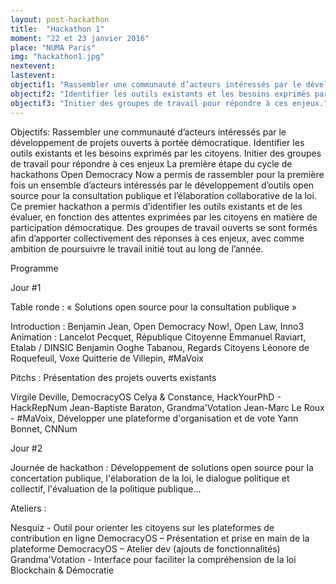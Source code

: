 ```yaml
---
layout: post-hackathon
title:  "Hackathon 1"
moment: "22 et 23 janvier 2016"
place: "NUMA Paris"
img: "hackathon1.jpg"
nextevent:
lastevent:
objectif1: "Rassembler une communauté d’acteurs intéressés par le développement de projets ouverts à portée démocratique."
objectif2: "Identifier les outils existants et les besoins exprimés par les citoyens."
objectif3: "Initier des groupes de travail pour répondre à ces enjeux."
---
```


Objectifs:
Rassembler une communauté d’acteurs intéressés par le développement de projets ouverts à portée démocratique.
Identifier les outils existants et les besoins exprimés par les citoyens.
Initier des groupes de travail pour répondre à ces enjeux
La première étape du cycle de hackathons Open Democracy Now a permis de rassembler pour la première fois un ensemble d’acteurs intéressés par le développement d’outils open source pour la consultation publique et l’élaboration collaborative de la loi. Ce premier hackathon a permis d’identifier les outils existants et de les évaluer, en fonction des attentes exprimées par les citoyens en matière de participation démocratique. Des groupes de travail ouverts se sont formés afin d’apporter collectivement des réponses à ces enjeux, avec comme ambition de poursuivre le travail initié tout au long de l’année.

Programme

Jour #1

Table ronde : « Solutions open source pour la consultation publique »

Introduction : Benjamin Jean, Open Democracy Now!, Open Law, Inno3
Animation : Lancelot Pecquet, République Citoyenne
Emmanuel Raviart, Etalab / DINSIC
Benjamin Ooghe Tabanou, Regards Citoyens
Léonore de Roquefeuil, Voxe
Quitterie de Villepin, #MaVoix

Pitchs : Présentation des projets ouverts existants

Virgile Deville, DemocracyOS
Celya & Constance, HackYourPhD - HackRepNum
Jean-Baptiste Baraton, Grandma'Votation
Jean-Marc Le Roux - #MaVoix, Développer une plateforme d'organisation et de vote
Yann Bonnet, CNNum

Jour #2

Journée de hackathon : Développement de solutions open source pour la concertation publique, l'élaboration de la loi, le dialogue politique et collectif, l'évaluation de la politique publique...

Ateliers :

Nesquiz - Outil pour orienter les citoyens sur les plateformes de contribution en ligne
DemocracyOS – Présentation et prise en main de la plateforme
DemocracyOS – Atelier dev (ajouts de fonctionnalités)
Grandma'Votation - Interface pour faciliter la compréhension de la loi
Blockchain & Démocratie
